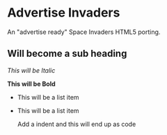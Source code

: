Advertise Invaders
==============
An "advertise ready" Space Invaders HTML5 porting.

Will become a sub heading
--------------

*This will be Italic*

**This will be Bold**

- This will be a list item
- This will be a list item

    Add a indent and this will end up as code
